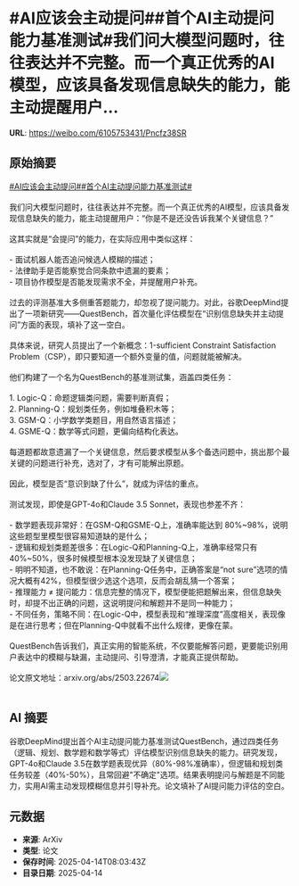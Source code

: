 # #AI应该会主动提问##首个AI主动提问能力基准测试#我们问大模型问题时，往往表达并不完整。而一个真正优秀的AI模型，应该具备发现信息缺失的能力，能主动提醒用户...

**URL**: https://weibo.com/6105753431/Pncfz38SR

## 原始摘要

<a href="https://m.weibo.cn/search?containerid=231522type%3D1%26t%3D10%26q%3D%23AI%E5%BA%94%E8%AF%A5%E4%BC%9A%E4%B8%BB%E5%8A%A8%E6%8F%90%E9%97%AE%23&amp;extparam=%23AI%E5%BA%94%E8%AF%A5%E4%BC%9A%E4%B8%BB%E5%8A%A8%E6%8F%90%E9%97%AE%23" data-hide=""><span class="surl-text">#AI应该会主动提问#</span></a><a href="https://m.weibo.cn/search?containerid=231522type%3D1%26t%3D10%26q%3D%23%E9%A6%96%E4%B8%AAAI%E4%B8%BB%E5%8A%A8%E6%8F%90%E9%97%AE%E8%83%BD%E5%8A%9B%E5%9F%BA%E5%87%86%E6%B5%8B%E8%AF%95%23&amp;extparam=%23%E9%A6%96%E4%B8%AAAI%E4%B8%BB%E5%8A%A8%E6%8F%90%E9%97%AE%E8%83%BD%E5%8A%9B%E5%9F%BA%E5%87%86%E6%B5%8B%E8%AF%95%23" data-hide=""><span class="surl-text">#首个AI主动提问能力基准测试#</span></a><br><br>我们问大模型问题时，往往表达并不完整。而一个真正优秀的AI模型，应该具备发现信息缺失的能力，能主动提醒用户：“你是不是还没告诉我某个关键信息？”<br><br>这其实就是“会提问”的能力，在实际应用中类似这样：<br><br>- 面试机器人能否追问候选人模糊的描述；<br>- 法律助手是否能察觉合同条款中遗漏的要素；<br>- 项目协作模型是否能发现需求不全，并提醒用户补充。<br><br>过去的评测基准大多侧重答题能力，却忽视了提问能力。对此，谷歌DeepMind提出了一项新研究——QuestBench，首次量化评估模型在“识别信息缺失并主动提问”方面的表现，填补了这一空白。<br><br>具体来说，研究人员提出了一个新概念：1-sufficient Constraint Satisfaction Problem（CSP），即只要知道一个额外变量的值，问题就能被解决。<br><br>他们构建了一个名为QuestBench的基准测试集，涵盖四类任务：<br><br>1. Logic-Q：命题逻辑类问题，需要判断真假；<br>2. Planning-Q：规划类任务，例如堆叠积木等；<br>3. GSM-Q：小学数学类题目，用自然语言描述；<br>4. GSME-Q：数学等式问题，更偏向结构化表达。<br><br>每道题都故意遗漏了一个关键信息，然后要求模型从多个备选问题中，挑出那个最关键的问题进行补充，选对了，才有可能解出原题。<br><br>因此，模型是否“意识到缺了什么”，就成为评估的重点。<br><br>测试发现，即使是GPT-4o和Claude 3.5 Sonnet，表现也参差不齐：<br><br>- 数学题表现非常好：在GSM-Q和GSME-Q上，准确率能达到 80%~98%，说明这些题型里模型很容易知道缺的是什么；<br>- 逻辑和规划类题差很多：在Logic-Q和Planning-Q上，准确率经常只有40%~50%，很多时候模型根本没发现缺了关键信息；<br>- 明明不知道，也不敢说：在Planning-Q任务中，正确答案是“not sure”选项的情况大概有42%，但模型很少选这个选项，反而会胡乱猜一个答案；<br>- 推理能力 ≠ 提问能力：信息完整的情况下，模型便能把题解出来，但信息缺失时，却提不出正确的问题，这说明提问和解题并不是同一种能力；<br>- 不同任务，策略不同：在Logic-Q中，模型表现和“推理深度”高度相关，表现像是在进行思考；但在Planning-Q中就看不出什么规律，更像在蒙。<br><br>QuestBench告诉我们，真正实用的智能系统，不仅要能解答问题，更要能识别用户表达中的模糊与缺漏，主动提问、引导澄清，才能真正提供帮助。<br><br>论文原文地址：arxiv.org/abs/2503.22674<img style="" src="https://tvax3.sinaimg.cn/large/006Fd7o3gy1i0g5kn3gt2j30zk0uf1c1.jpg" referrerpolicy="no-referrer"><br><br>

## AI 摘要

谷歌DeepMind提出首个AI主动提问能力基准测试QuestBench，通过四类任务（逻辑、规划、数学题和数学等式）评估模型识别信息缺失的能力。研究发现，GPT-4o和Claude 3.5在数学题表现优异（80%-98%准确率），但逻辑和规划类任务较差（40%-50%），且常回避"不确定"选项。结果表明提问与解题是不同能力，实用AI需主动发现模糊信息并引导补充。论文填补了AI提问能力评估的空白。

## 元数据

- **来源**: ArXiv
- **类型**: 论文
- **保存时间**: 2025-04-14T08:03:43Z
- **目录日期**: 2025-04-14
